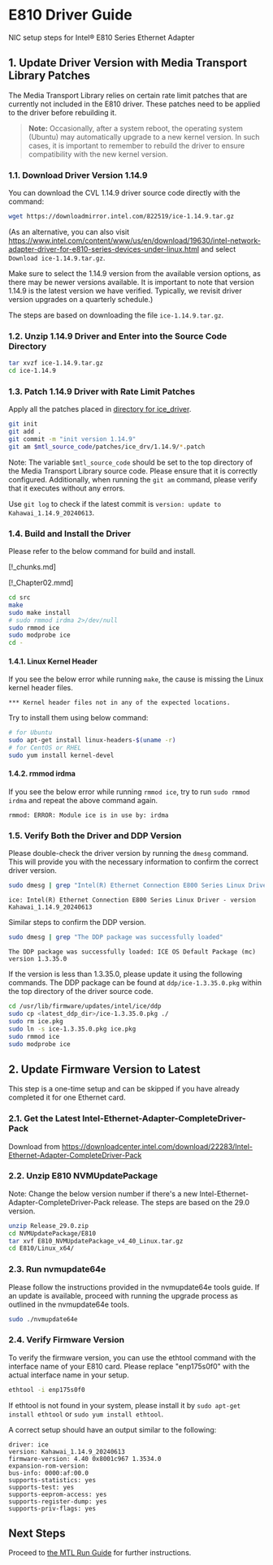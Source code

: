# E810 Driver Guide

NIC setup steps for Intel® E810 Series Ethernet Adapter

## 1. Update Driver Version with Media Transport Library Patches

The Media Transport Library relies on certain rate limit patches that are currently not included in the E810 driver. These patches need to be applied to the driver before rebuilding it.

> **Note:** Occasionally, after a system reboot, the operating system (Ubuntu) may automatically upgrade to a new kernel version. In such cases, it is important to remember to rebuild the driver to ensure compatibility with the new kernel version.

### 1.1. Download Driver Version 1.14.9

You can download the CVL 1.14.9 driver source code directly with the command:

```bash
wget https://downloadmirror.intel.com/822519/ice-1.14.9.tar.gz
```

(As an alternative, you can also visit <https://www.intel.com/content/www/us/en/download/19630/intel-network-adapter-driver-for-e810-series-devices-under-linux.html> and select `Download ice-1.14.9.tar.gz`.

Make sure to select the 1.14.9 version from the available version options, as there may be newer versions available. It is important to note that version 1.14.9 is the latest version we have verified. Typically, we revisit driver version upgrades on a quarterly schedule.)

The steps are based on downloading the file `ice-1.14.9.tar.gz`.

### 1.2. Unzip 1.14.9 Driver and Enter into the Source Code Directory

```bash
tar xvzf ice-1.14.9.tar.gz
cd ice-1.14.9
```

### 1.3. Patch 1.14.9 Driver with Rate Limit Patches

Apply all the patches placed in [directory for ice_driver](../patches/ice_drv/1.14.9/).

```bash
git init
git add .
git commit -m "init version 1.14.9"
git am $mtl_source_code/patches/ice_drv/1.14.9/*.patch
```

Note: The variable `$mtl_source_code` should be set to the top directory of the Media Transport Library source code. Please ensure that it is correctly configured. Additionally, when running the `git am` command, please verify that it executes without any errors.

Use `git log` to check if the latest commit is `version: update to Kahawai_1.14.9_20240613`.

### 1.4. Build and Install the Driver

Please refer to the below command for build and install.

[!_chunks.md]
 
[!_Chapter02.mmd]

<!-- style needed for proper displaying esquery HSD description -->
<style>.hsd h2 {display: none;}</style>
 
<!--
### Revision History
 
```xls("assets/resources.xlsx", "Revision", "Revision History", link_source=False)
```
-->



```bash
cd src
make
sudo make install
# sudo rmmod irdma 2>/dev/null
sudo rmmod ice
sudo modprobe ice
cd -
```

#### 1.4.1. Linux Kernel Header

If you see the below error while running `make`, the cause is missing the Linux kernel header files.

```text
*** Kernel header files not in any of the expected locations.
```

Try to install them using below command:

```bash
# for Ubuntu
sudo apt-get install linux-headers-$(uname -r)
# for CentOS or RHEL
sudo yum install kernel-devel
```

#### 1.4.2. rmmod irdma

If you see the below error while running `rmmod ice`, try to run `sudo rmmod irdma` and repeat the above command again.

```text
rmmod: ERROR: Module ice is in use by: irdma
```

### 1.5. Verify Both the Driver and DDP Version

Please double-check the driver version by running the `dmesg` command. This will provide you with the necessary information to confirm the correct driver version.

```bash
sudo dmesg | grep "Intel(R) Ethernet Connection E800 Series Linux Driver"
```

```text
ice: Intel(R) Ethernet Connection E800 Series Linux Driver - version Kahawai_1.14.9_20240613
```

Similar steps to confirm the DDP version.

```bash
sudo dmesg | grep "The DDP package was successfully loaded"
```

```text
The DDP package was successfully loaded: ICE OS Default Package (mc) version 1.3.35.0
```

If the version is less than 1.3.35.0, please update it using the following commands. The DDP package can be found at `ddp/ice-1.3.35.0.pkg` within the top directory of the driver source code.

```bash
cd /usr/lib/firmware/updates/intel/ice/ddp
sudo cp <latest_ddp_dir>/ice-1.3.35.0.pkg ./
sudo rm ice.pkg
sudo ln -s ice-1.3.35.0.pkg ice.pkg
sudo rmmod ice
sudo modprobe ice
```

## 2. Update Firmware Version to Latest

This step is a one-time setup and can be skipped if you have already completed it for one Ethernet card.

### 2.1. Get the Latest Intel-Ethernet-Adapter-CompleteDriver-Pack

Download from <https://downloadcenter.intel.com/download/22283/Intel-Ethernet-Adapter-CompleteDriver-Pack>

### 2.2. Unzip E810 NVMUpdatePackage

Note: Change the below version number if there's a new Intel-Ethernet-Adapter-CompleteDriver-Pack release. The steps are based on the 29.0 version.

```bash
unzip Release_29.0.zip
cd NVMUpdatePackage/E810
tar xvf E810_NVMUpdatePackage_v4_40_Linux.tar.gz
cd E810/Linux_x64/
```

### 2.3. Run nvmupdate64e

Please follow the instructions provided in the nvmupdate64e tools guide. If an update is available, proceed with running the upgrade process as outlined in the nvmupdate64e tools.

```bash
sudo ./nvmupdate64e
```

### 2.4. Verify Firmware Version

To verify the firmware version, you can use the ethtool command with the interface name of your E810 card. Please replace "enp175s0f0" with the actual interface name in your setup.

```bash
ethtool -i enp175s0f0
```

If ethtool is not found in your system, please install it by `sudo apt-get install ethtool` or `sudo yum install ethtool`.

A correct setup should have an output similar to the following:

```text
driver: ice
version: Kahawai_1.14.9_20240613
firmware-version: 4.40 0x8001c967 1.3534.0
expansion-rom-version:
bus-info: 0000:af:00.0
supports-statistics: yes
supports-test: yes
supports-eeprom-access: yes
supports-register-dump: yes
supports-priv-flags: yes
```

## Next Steps
Proceed to [the MTL Run Guide](run.md#3-dpdk-pmd-setup) for further instructions.

